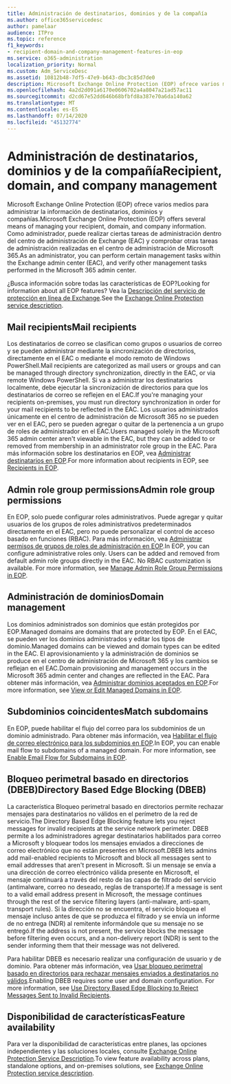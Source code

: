 ```yaml
---
title: Administración de destinatarios, dominios y de la compañía
ms.author: office365servicedesc
author: pamelaar
audience: ITPro
ms.topic: reference
f1_keywords:
- recipient-domain-and-company-management-features-in-eop
ms.service: o365-administration
localization_priority: Normal
ms.custom: Adm_ServiceDesc
ms.assetid: 10812b48-7df5-47e9-b643-dbc3c85d7de0
description: Microsoft Exchange Online Protection (EOP) ofrece varios medios para administrar la información de destinatarios, dominios y compañías. Como administrador, puede realizar ciertas tareas de administración dentro del centro de administración de Exchange (EAC) y comprobar otras tareas de administración realizadas en el centro de administración de Microsoft 365.
ms.openlocfilehash: 4a2d2d091a6170e0606702a4a8047a21ad57ac11
ms.sourcegitcommit: d2cd67e52dd646b68bfbfd8a387e70a6da140a62
ms.translationtype: MT
ms.contentlocale: es-ES
ms.lasthandoff: 07/14/2020
ms.locfileid: "45132774"
---
```

# <a name="recipient-domain-and-company-management"></a><span data-ttu-id="36b6e-104">Administración de destinatarios, dominios y de la compañía</span><span class="sxs-lookup"><span data-stu-id="36b6e-104">Recipient, domain, and company management</span></span>

<span data-ttu-id="36b6e-105">Microsoft Exchange Online Protection (EOP) ofrece varios medios para administrar la información de destinatarios, dominios y compañías.</span><span class="sxs-lookup"><span data-stu-id="36b6e-105">Microsoft Exchange Online Protection (EOP) offers several means of managing your recipient, domain, and company information.</span></span> <span data-ttu-id="36b6e-106">Como administrador, puede realizar ciertas tareas de administración dentro del centro de administración de Exchange (EAC) y comprobar otras tareas de administración realizadas en el centro de administración de Microsoft 365.</span><span class="sxs-lookup"><span data-stu-id="36b6e-106">As an administrator, you can perform certain management tasks within the Exchange admin center (EAC), and verify other management tasks performed in the Microsoft 365 admin center.</span></span>
  
<span data-ttu-id="36b6e-107">¿Busca información sobre todas las características de EOP?</span><span class="sxs-lookup"><span data-stu-id="36b6e-107">Looking for information about all EOP features?</span></span> <span data-ttu-id="36b6e-108">Vea la [Descripción del servicio de protección en línea de Exchange](exchange-online-protection-service-description.md).</span><span class="sxs-lookup"><span data-stu-id="36b6e-108">See the [Exchange Online Protection service description](exchange-online-protection-service-description.md).</span></span>
  
## <a name="mail-recipients"></a><span data-ttu-id="36b6e-109">Mail recipients</span><span class="sxs-lookup"><span data-stu-id="36b6e-109">Mail recipients</span></span>

<span data-ttu-id="36b6e-110">Los destinatarios de correo se clasifican como grupos o usuarios de correo y se pueden administrar mediante la sincronización de directorios, directamente en el EAC o mediante el modo remoto de Windows PowerShell.</span><span class="sxs-lookup"><span data-stu-id="36b6e-110">Mail recipients are categorized as mail users or groups and can be managed through directory synchronization, directly in the EAC, or via remote Windows PowerShell.</span></span> <span data-ttu-id="36b6e-111">Si va a administrar los destinatarios localmente, debe ejecutar la sincronización de directorios para que los destinatarios de correo se reflejen en el EAC.</span><span class="sxs-lookup"><span data-stu-id="36b6e-111">If you're managing your recipients on-premises, you must run directory synchronization in order for your mail recipients to be reflected in the EAC.</span></span> <span data-ttu-id="36b6e-112">Los usuarios administrados únicamente en el centro de administración de Microsoft 365 no se pueden ver en el EAC, pero se pueden agregar o quitar de la pertenencia a un grupo de roles de administrador en el EAC.</span><span class="sxs-lookup"><span data-stu-id="36b6e-112">Users managed solely in the Microsoft 365 admin center aren't viewable in the EAC, but they can be added to or removed from membership in an administrator role group in the EAC.</span></span> <span data-ttu-id="36b6e-113">Para más información sobre los destinatarios en EOP, vea [Administrar destinatarios en EOP](https://go.microsoft.com/fwlink/p/?LinkId=280011).</span><span class="sxs-lookup"><span data-stu-id="36b6e-113">For more information about recipients in EOP, see [Recipients in EOP](https://go.microsoft.com/fwlink/p/?LinkId=280011).</span></span>
  
## <a name="admin-role-group-permissions"></a><span data-ttu-id="36b6e-114">Admin role group permissions</span><span class="sxs-lookup"><span data-stu-id="36b6e-114">Admin role group permissions</span></span>

<span data-ttu-id="36b6e-p105">En EOP, solo puede configurar roles administrativos. Puede agregar y quitar usuarios de los grupos de roles administrativos predeterminados directamente en el EAC, pero no puede personalizar el control de acceso basado en funciones (RBAC). Para más información, vea [Administrar permisos de grupos de roles de administración en EOP](https://go.microsoft.com/fwlink/p/?LinkId=282238).</span><span class="sxs-lookup"><span data-stu-id="36b6e-p105">In EOP, you can configure administrative roles only. Users can be added and removed from default admin role groups directly in the EAC. No RBAC customization is available. For more information, see [Manage Admin Role Group Permissions in EOP](https://go.microsoft.com/fwlink/p/?LinkId=282238).</span></span>
  
## <a name="domain-management"></a><span data-ttu-id="36b6e-119">Administración de dominios</span><span class="sxs-lookup"><span data-stu-id="36b6e-119">Domain management</span></span>

<span data-ttu-id="36b6e-120">Los dominios administrados son dominios que están protegidos por EOP.</span><span class="sxs-lookup"><span data-stu-id="36b6e-120">Managed domains are domains that are protected by EOP.</span></span> <span data-ttu-id="36b6e-121">En el EAC, se pueden ver los dominios administrados y editar los tipos de dominio.</span><span class="sxs-lookup"><span data-stu-id="36b6e-121">Managed domains can be viewed and domain types can be edited in the EAC.</span></span> <span data-ttu-id="36b6e-122">El aprovisionamiento y la administración de dominios se produce en el centro de administración de Microsoft 365 y los cambios se reflejan en el EAC.</span><span class="sxs-lookup"><span data-stu-id="36b6e-122">Domain provisioning and management occurs in the Microsoft 365 admin center and changes are reflected in the EAC.</span></span> <span data-ttu-id="36b6e-123">Para obtener más información, vea [Administrar dominios aceptados en EOP](https://go.microsoft.com/fwlink/p/?LinkId=282239).</span><span class="sxs-lookup"><span data-stu-id="36b6e-123">For more information, see [View or Edit Managed Domains in EOP](https://go.microsoft.com/fwlink/p/?LinkId=282239).</span></span>
  
## <a name="match-subdomains"></a><span data-ttu-id="36b6e-124">Subdominios coincidentes</span><span class="sxs-lookup"><span data-stu-id="36b6e-124">Match subdomains</span></span>

<span data-ttu-id="36b6e-p107">En EOP, puede habilitar el flujo del correo para los subdominios de un dominio administrado. Para obtener más información, vea [Habilitar el flujo de correo electrónico para los subdominios en EOP](https://go.microsoft.com/fwlink/p/?LinkId=397213).</span><span class="sxs-lookup"><span data-stu-id="36b6e-p107">In EOP, you can enable mail flow to subdomains of a managed domain. For more information, see [Enable Email Flow for Subdomains in EOP](https://go.microsoft.com/fwlink/p/?LinkId=397213).</span></span> 
  
## <a name="directory-based-edge-blocking-dbeb"></a><span data-ttu-id="36b6e-127">Bloqueo perimetral basado en directorios (DBEB)</span><span class="sxs-lookup"><span data-stu-id="36b6e-127">Directory Based Edge Blocking (DBEB)</span></span>

<span data-ttu-id="36b6e-128">La característica Bloqueo perimetral basado en directorios permite rechazar mensajes para destinatarios no válidos en el perímetro de la red de servicio.</span><span class="sxs-lookup"><span data-stu-id="36b6e-128">The Directory Based Edge Blocking feature lets you reject messages for invalid recipients at the service network perimeter.</span></span> <span data-ttu-id="36b6e-129">DBEB permite a los administradores agregar destinatarios habilitados para correo a Microsoft y bloquear todos los mensajes enviados a direcciones de correo electrónico que no están presentes en Microsoft.</span><span class="sxs-lookup"><span data-stu-id="36b6e-129">DBEB lets admins add mail-enabled recipients to Microsoft and block all messages sent to email addresses that aren't present in Microsoft.</span></span> <span data-ttu-id="36b6e-130">Si un mensaje se envía a una dirección de correo electrónico válida presente en Microsoft, el mensaje continuará a través del resto de las capas de filtrado del servicio (antimalware, correo no deseado, reglas de transporte).</span><span class="sxs-lookup"><span data-stu-id="36b6e-130">If a message is sent to a valid email address present in Microsoft, the message continues through the rest of the service filtering layers (anti-malware, anti-spam, transport rules).</span></span> <span data-ttu-id="36b6e-131">Si la dirección no se encuentra, el servicio bloquea el mensaje incluso antes de que se produzca el filtrado y se envía un informe de no entrega (NDR) al remitente informándole que su mensaje no se entregó.</span><span class="sxs-lookup"><span data-stu-id="36b6e-131">If the address is not present, the service blocks the message before filtering even occurs, and a non-delivery report (NDR) is sent to the sender informing them that their message was not delivered.</span></span> 
  
<span data-ttu-id="36b6e-p109">Para habilitar DBEB es necesario realizar una configuración de usuario y de dominio. Para obtener más información, vea [Usar bloqueo perimetral basado en directorios para rechazar mensajes enviados a destinatarios no válidos](https://go.microsoft.com/fwlink/p/?LinkId=390676).</span><span class="sxs-lookup"><span data-stu-id="36b6e-p109">Enabling DBEB requires some user and domain configuration. For more information, see [Use Directory Based Edge Blocking to Reject Messages Sent to Invalid Recipients](https://go.microsoft.com/fwlink/p/?LinkId=390676).</span></span>
  
## <a name="feature-availability"></a><span data-ttu-id="36b6e-134">Disponibilidad de características</span><span class="sxs-lookup"><span data-stu-id="36b6e-134">Feature availability</span></span>

<span data-ttu-id="36b6e-135">Para ver la disponibilidad de características entre planes, las opciones independientes y las soluciones locales, consulte [Exchange Online Protection Service Description](exchange-online-protection-service-description.md).</span><span class="sxs-lookup"><span data-stu-id="36b6e-135">To view feature availability across plans, standalone options, and on-premises solutions, see [Exchange Online Protection service description](exchange-online-protection-service-description.md).</span></span>
